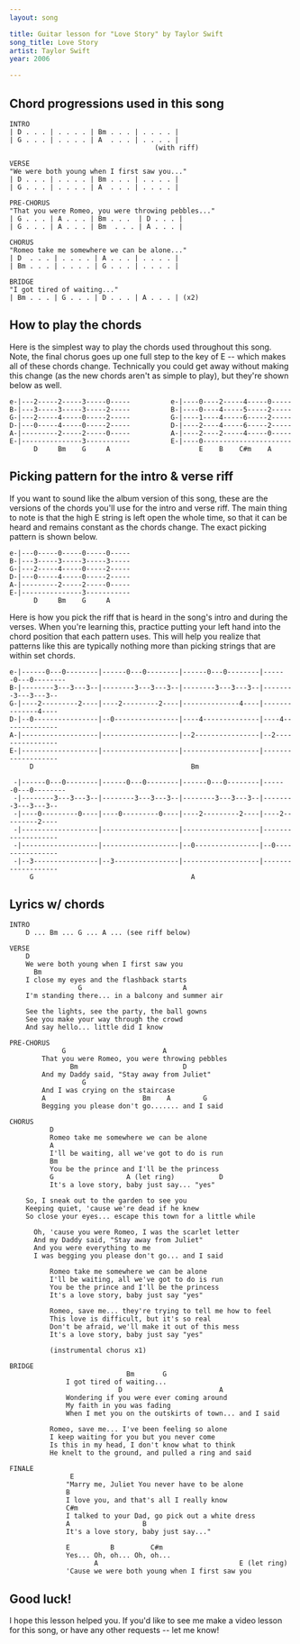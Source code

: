 ```yaml
---
layout: song

title: Guitar lesson for "Love Story" by Taylor Swift
song_title: Love Story
artist: Taylor Swift
year: 2006

---
```


## Chord progressions used in this song

    INTRO
    | D . . . | . . . . | Bm . . . | . . . . |
    | G . . . | . . . . | A  . . . | . . . . |
                                        (with riff)

    VERSE
    "We were both young when I first saw you..."
    | D . . . | . . . . | Bm . . . | . . . . |
    | G . . . | . . . . | A  . . . | . . . . |

    PRE-CHORUS
    "That you were Romeo, you were throwing pebbles..."
    | G . . . | A . . . | Bm . . .  | D . . . |
    | G . . . | A . . . | Bm  . . . | A . . . |

    CHORUS
    "Romeo take me somewhere we can be alone..."
    | D  . . . | . . . . | A . . . | . . . . |
    | Bm . . . | . . . . | G . . . | . . . . |

    BRIDGE
    "I got tired of waiting..."
    | Bm . . . | G . . . | D . . . | A . . . | (x2)

## How to play the chords

Here is the simplest way to play the chords used throughout this song. Note, the final chorus goes up one full step to the key of E -- which makes all of these chords change. Technically you could get away without making this change (as the new chords aren't as simple to play), but they're shown below as well.

    e-|---2-----2-----3-----0-----          e-|----0----2-----4-----0-----
    B-|---3-----3-----3-----2-----          B-|----0----4-----5-----2-----
    G-|---2-----4-----0-----2-----          G-|----1----4-----6-----2-----
    D-|---0-----4-----0-----2-----          D-|----2----4-----6-----2-----
    A-|---------2-----2-----0-----          A-|----2----2-----4-----0-----
    E-|---------------3-----------          E-|----0----------------------
          D     Bm    G     A                      E    B    C#m    A

## Picking pattern for the intro & verse riff

If you want to sound like the album version of this song, these are the versions of the chords you'll use for the intro and verse riff. The main thing to note is that the high E string is left open the whole time, so that it can be heard and remains constant as the chords change. The exact picking pattern is shown below.

    e-|---0-----0-----0-----0-----
    B-|---3-----3-----3-----3-----
    G-|---2-----4-----0-----2-----
    D-|---0-----4-----0-----2-----
    A-|---------2-----2-----0-----
    E-|---------------3-----------
          D     Bm    G     A

Here is how you pick the riff that is heard in the song's intro and during the verses. When you're learning this, practice putting your left hand into the chord position that each pattern uses. This will help you realize that patterns like this are typically nothing more than picking strings that are within set chords.

    e-|------0---0--------|------0---0--------|------0---0--------|------0---0--------
    B-|--------3---3---3--|--------3---3---3--|--------3---3---3--|--------3---3---3--
    G-|----2---------2----|----2---------2----|--------------4----|--------------4----
    D-|--0----------------|--0----------------|----4--------------|----4--------------
    A-|-------------------|-------------------|--2----------------|--2----------------
    E-|-------------------|-------------------|-------------------|-------------------
         D                                       Bm

     -|------0---0--------|------0---0--------|------0---0--------|------0---0--------
     -|--------3---3---3--|--------3---3---3--|--------3---3---3--|--------3---3---3--
     -|----0---------0----|----0---------0----|----2---------2----|----2---------2----
     -|-------------------|-------------------|-------------------|-------------------
     -|-------------------|-------------------|--0----------------|--0----------------
     -|--3----------------|--3----------------|-------------------|-------------------
         G                                       A

## Lyrics w/ chords

    INTRO
        D ... Bm ... G ... A ... (see riff below)

    VERSE
        D
        We were both young when I first saw you
          Bm
        I close my eyes and the flashback starts
                     G                         A
        I'm standing there... in a balcony and summer air

        See the lights, see the party, the ball gowns
        See you make your way through the crowd
        And say hello... little did I know

    PRE-CHORUS
                 G                        A
            That you were Romeo, you were throwing pebbles
                   Bm                          D
            And my Daddy said, "Stay away from Juliet"
                      G
            And I was crying on the staircase
            A                        Bm    A        G
            Begging you please don't go....... and I said

    CHORUS
              D
              Romeo take me somewhere we can be alone
              A
              I'll be waiting, all we've got to do is run
              Bm
              You be the prince and I'll be the princess
              G                  A (let ring)           D
              It's a love story, baby just say... "yes"

        So, I sneak out to the garden to see you
        Keeping quiet, 'cause we're dead if he knew
        So close your eyes... escape this town for a little while

          Oh, 'cause you were Romeo, I was the scarlet letter
          And my Daddy said, "Stay away from Juliet"
          And you were everything to me
          I was begging you please don't go... and I said

              Romeo take me somewhere we can be alone
              I'll be waiting, all we've got to do is run
              You be the prince and I'll be the princess
              It's a love story, baby just say "yes"

              Romeo, save me... they're trying to tell me how to feel
              This love is difficult, but it's so real
              Don't be afraid, we'll make it out of this mess
              It's a love story, baby just say "yes"

              (instrumental chorus x1)

    BRIDGE
                                 Bm       G
                  I got tired of waiting...
                               D                        A
                  Wondering if you were ever coming around
                  My faith in you was fading
                  When I met you on the outskirts of town... and I said

              Romeo, save me... I've been feeling so alone
              I keep waiting for you but you never come
              Is this in my head, I don't know what to think
              He knelt to the ground, and pulled a ring and said

    FINALE          
                   E
                  "Marry me, Juliet You never have to be alone
                  B
                  I love you, and that's all I really know
                  C#m
                  I talked to your Dad, go pick out a white dress
                  A                  B
                  It's a love story, baby just say..."

                  E          B         C#m
                  Yes... Oh, oh... Oh, oh...
                         A                                   E (let ring)
                  'Cause we were both young when I first saw you

## Good luck!

I hope this lesson helped you. If you'd like to see me make a video lesson for this song, or have any other requests -- let me know!
